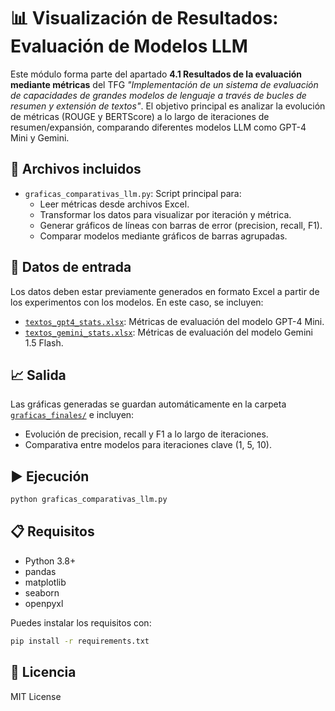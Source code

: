 
# 📊 Visualización de Resultados: Evaluación de Modelos LLM

Este módulo forma parte del apartado **4.1 Resultados de la evaluación mediante métricas** del TFG *"Implementación de un sistema de evaluación de capacidades de grandes modelos de lenguaje a través de bucles de resumen y extensión de textos"*. El objetivo principal es analizar la evolución de métricas (ROUGE y BERTScore) a lo largo de iteraciones de resumen/expansión, comparando diferentes modelos LLM como GPT-4 Mini y Gemini.

## 📁 Archivos incluidos

- `graficas_comparativas_llm.py`: Script principal para:
  - Leer métricas desde archivos Excel.
  - Transformar los datos para visualizar por iteración y métrica.
  - Generar gráficos de líneas con barras de error (precision, recall, F1).
  - Comparar modelos mediante gráficos de barras agrupadas.

## 📂 Datos de entrada

Los datos deben estar previamente generados en formato Excel a partir de los experimentos con los modelos. En este caso, se incluyen:

- [`textos_gpt4_stats.xlsx`](https://drive.google.com/drive/folders/10WGDmhASPoI1lv_OGez5CkUPlyEd-4TA): Métricas de evaluación del modelo GPT-4 Mini.
- [`textos_gemini_stats.xlsx`](https://drive.google.com/drive/folders/10WGDmhASPoI1lv_OGez5CkUPlyEd-4TA): Métricas de evaluación del modelo Gemini 1.5 Flash.

## 📈 Salida

Las gráficas generadas se guardan automáticamente en la carpeta [`graficas_finales/`](https://drive.google.com/drive/folders/1zzASjMhB4kRCQNj8nDZHpPyGEH7oQcQu) e incluyen:

- Evolución de precision, recall y F1 a lo largo de iteraciones.
- Comparativa entre modelos para iteraciones clave (1, 5, 10).

## ▶️ Ejecución

```bash
python graficas_comparativas_llm.py
```

## 📋 Requisitos

- Python 3.8+
- pandas
- matplotlib
- seaborn
- openpyxl

Puedes instalar los requisitos con:

```bash
pip install -r requirements.txt
```

## 📄 Licencia

MIT License
